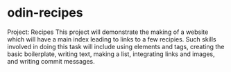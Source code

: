 # odin-recipes
 Project: Recipes
This project will demonstrate the making of a website which will have a main index leading to links to a few recipies. Such skills involved in doing this task will include using elements and tags, creating the basic boilerplate, writing text, making a list, integrating links and images, and writing commit messages.